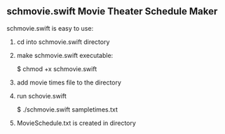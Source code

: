 schmovie.swift
Movie Theater Schedule Maker
----------------------------

schmovie.swift is easy to use:

  1) cd into schmovie.swift directory


  2) make schmovie.swift executable:

      $ chmod +x schmovie.swift


  3) add movie times file to the directory


  4) run schovie.swift

      $ ./schmovie.swift sampletimes.txt


  5) MovieSchedule.txt is created in directory
